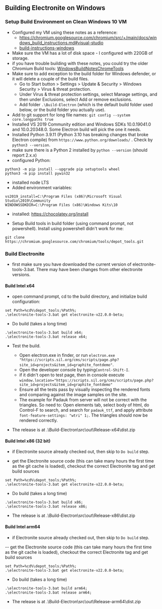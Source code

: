 ## Building Electronite on Windows
### Setup Build Environment on Clean Windows 10 VM
- Configured my VM using these notes as a reference:
  - https://chromium.googlesource.com/chromium/src/+/main/docs/windows_build_instructions.md#visual-studio
  - [build-instructions-windows](../build-instructions-windows.md)
- Make sure the VM has a lot of disk space - I configured with 220GB of storage.
- if you have trouble building with these notes, you could try the older Chromium Build tools: [WindowsBuildNotesChromeTools](WindowsBuildNotesChromeTools.md) 
- Make sure to add exception to the build folder for Windows defender, or it will delete a couple of the build files.
  - Go to Start button > Settings > Update & Security > Windows Security > Virus & threat protection.
  - Under Virus & threat protection settings, select Manage settings, and then under Exclusions, select Add or remove exclusions.
  - Add folder `.\Build-Electron` (which is the default build folder used below, or the build folder you actually use).
- Add to git support for long file names: `git config --system core.longpaths true`
- Installed VS 2019 Community edition and Windows SDKs 10.0.19041.0 and 10.0.20348.0.  Some Electron build will pick the one it needs.
- Installed Python 3.9.11 (Python 3.10 has breaking changes that broke Electron compile) from `https://www.python.org/downloads/` .  Check by `python3 --version`.
- make sure there is a Python 2 installed by `python --version` (should report 2.x.x)
- configured Python:
```
python3 -m pip install --upgrade pip setuptools wheel
python3 -m pip install pywin32
```
- installed node LTS
- Added environment variables:
```
vs2019_install=C:\Program Files (x86)\Microsoft Visual Studio\2019\Community
WINDOWSSDKDIR=C:\Program Files (x86)\Windows Kits\10
```

- installed: https://chocolatey.org/install
	
- Setup Build tools in build folder (using command prompt, not powershell).  Install using powershell didn't work for me:
```
git clone https://chromium.googlesource.com/chromium/tools/depot_tools.git
```

### Build Electronite
- first make sure you have downloaded the current version of electronite-tools-3.bat.  There may have been changes from other electronite versions.

#### Build Intel x64
- open command prompt, cd to the build directory, and initialize build configuration:
```
set Path=%cd%\depot_tools;%Path%; 
.\electronite-tools-3.bat get electronite-v22.0.0-beta; 
```

- Do build (takes a long time)
```
.\electronite-tools-3.bat build x64; 
.\electronite-tools-3.bat release x64; 
```

- Test the build.
    - Open electron.exe in finder, or run `electron.exe "https://scripts.sil.org/cms/scripts/page.php?site_id=projects&item_id=graphite_fontdemo"`.
    - Open the developer console by typing`Control-Shift-I`.
    - if it didn't open to test page, then in console execute `window.location="https://scripts.sil.org/cms/scripts/page.php?site_id=projects&item_id=graphite_fontdemo"`
    - Ensure all the tests pass by visually inspecting the rendered fonts and comparing against the image samples on the site.
    - The example for Padauk from server will not be correct with the triangles.  So need to:
      Open elements tab, select body of html, do Control-F to search, and search for `padauk_ttf`, and apply attribute `font-feature-settings: "wtri" 1;`.  The triangles should now be rendered correctly.

- The release is at .\Build-Electron\src\out\Release-x64\dist.zip

#### Build Intel x86 (32 bit)
- if Electronite source already checked out, then skip to `Do build` step.

- get the Electronite source code (this can take many hours the first time as the git cache is loaded), checkout the correct Electronite tag and get build sources
```
set Path=%cd%\depot_tools;%Path%; 
.\electronite-tools-3.bat get electronite-v22.0.0-beta; 
```

- Do build (takes a long time)
```
.\electronite-tools-3.bat build x86; 
.\electronite-tools-3.bat release x86; 
```

- The release is at .\Build-Electron\src\out\Release-x86\dist.zip

#### Build Intel arm64
- if Electronite source already checked out, then skip to `Do build` step.

-- get the Electronite source code (this can take many hours the first time as the git cache is loaded), checkout the correct Electronite tag and get build sources
```
set Path=%cd%\depot_tools;%Path%; 
.\electronite-tools-3.bat get electronite-v22.0.0-beta; 
```

- Do build (takes a long time)
```
.\electronite-tools-3.bat build arm64; 
.\electronite-tools-3.bat release arm64; 
```

- The release is at .\Build-Electron\src\out\Release-arm64\dist.zip

